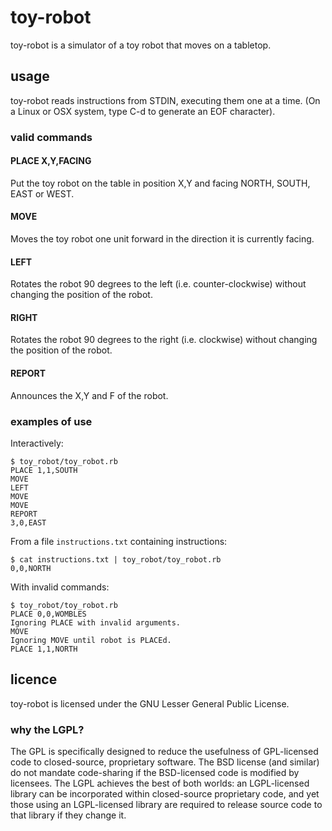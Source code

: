 # toy-robot
toy-robot is a simulator of a toy robot that moves on a tabletop.

## usage
toy-robot reads instructions from STDIN, executing them one at a time.  (On a Linux or OSX system, type C-d to generate an EOF character).

### valid commands

#### PLACE X,Y,FACING

Put the toy robot on the table in position X,Y and facing NORTH, SOUTH, EAST or WEST.

#### MOVE

Moves the toy robot one unit forward in the direction it is currently facing.

#### LEFT

Rotates the robot 90 degrees to the left (i.e. counter-clockwise) without changing the position of the robot.

#### RIGHT

Rotates the robot 90 degrees to the right (i.e. clockwise) without changing the position of the robot.

#### REPORT

Announces the X,Y and F of the robot.

### examples of use
Interactively:

    $ toy_robot/toy_robot.rb 
    PLACE 1,1,SOUTH
    MOVE
    LEFT
    MOVE
    MOVE
    REPORT
    3,0,EAST

From a file `instructions.txt` containing instructions:

    $ cat instructions.txt | toy_robot/toy_robot.rb 
    0,0,NORTH

With invalid commands:

    $ toy_robot/toy_robot.rb 
    PLACE 0,0,WOMBLES
    Ignoring PLACE with invalid arguments.
    MOVE
    Ignoring MOVE until robot is PLACEd.
    PLACE 1,1,NORTH

## licence
toy-robot is licensed under the GNU Lesser General Public License.

### why the LGPL?
The GPL is specifically designed to reduce the usefulness of GPL-licensed code to closed-source, proprietary software. The BSD license (and similar) do not mandate code-sharing if the BSD-licensed code is modified by licensees. The LGPL achieves the best of both worlds: an LGPL-licensed library can be incorporated within closed-source proprietary code, and yet those using an LGPL-licensed library are required to release source code to that library if they change it.
